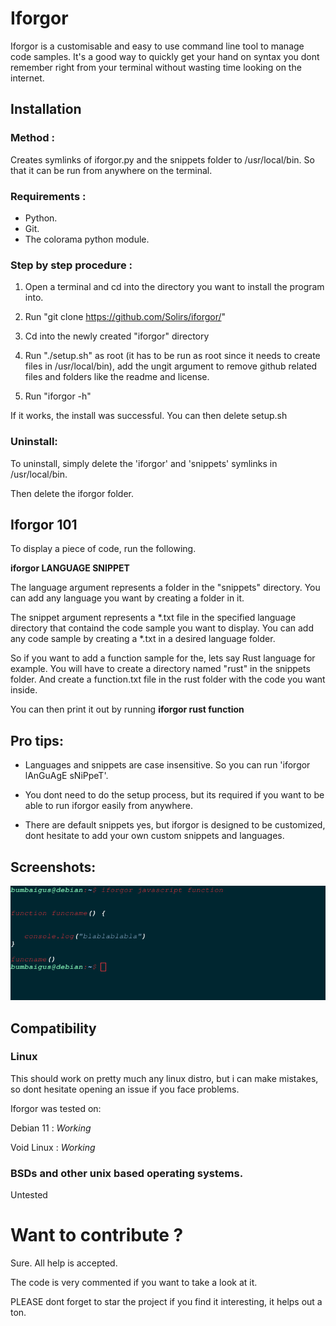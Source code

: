 # Iforgor

Iforgor is a customisable and easy to use command line tool to manage code samples.
It's a good way to quickly get your hand on syntax you dont remember right from your terminal without wasting time looking on the internet.

## Installation

### Method :

Creates symlinks of iforgor.py and the snippets folder to /usr/local/bin. So that it can be run from anywhere on the terminal.

### Requirements : 

- Python.
- Git.
- The colorama python module. 

### Step by step procedure :

1. Open a terminal and cd into the directory you want to install the program into.

2. Run "git clone https://github.com/Solirs/iforgor/"

3. Cd into the newly created "iforgor" directory

4. Run "./setup.sh" as root (it has to be run as root since it needs to create files in /usr/local/bin), add the ungit argument to remove github related files and folders like the readme and license.

5. Run "iforgor -h"

If it works, the install was successful.
You can then delete setup.sh 

### Uninstall:

To uninstall, simply delete the 'iforgor' and 'snippets' symlinks in /usr/local/bin.

Then delete the iforgor folder.



## Iforgor 101

To display a piece of code, run the following.

**iforgor LANGUAGE SNIPPET**

The language argument represents a folder in the "snippets" directory.
You can add any language you want by creating a folder in it.

The snippet argument represents a *.txt file in the specified language directory that containd the code sample you want to display.
You can add any code sample by creating a *.txt in a desired language folder.

So if you want to add a function sample for the, lets say Rust language for example.
You will have to create a directory named "rust" in the snippets folder.
And create a function.txt file in the rust folder with the code you want inside.

You can then print it out by running **iforgor rust function**

## Pro tips:

- Languages and snippets are case insensitive. So you can run 'iforgor lAnGuAgE sNiPpeT'.

- You dont need to do the setup process, but its required if you want to be able to run iforgor easily from anywhere.

- There are default snippets yes, but iforgor is designed to be customized, dont hesitate to add your own custom snippets and languages.






## Screenshots:

![alt text](https://github.com/Solirs/iforgor/blob/master/ressources/demo3.png?raw=true)



## Compatibility


### Linux 
This should work on pretty much any linux distro, but i can make mistakes, so dont hesitate opening an issue if you face problems.

Iforgor was tested on:

Debian 11  : *Working*

Void Linux : *Working*

### BSDs and other unix based operating systems.

Untested




# Want to contribute ?

Sure. All help is accepted.

The code is very commented if you want to take a look at it.

PLEASE dont forget to star the project if you find it interesting, it helps out a ton.
